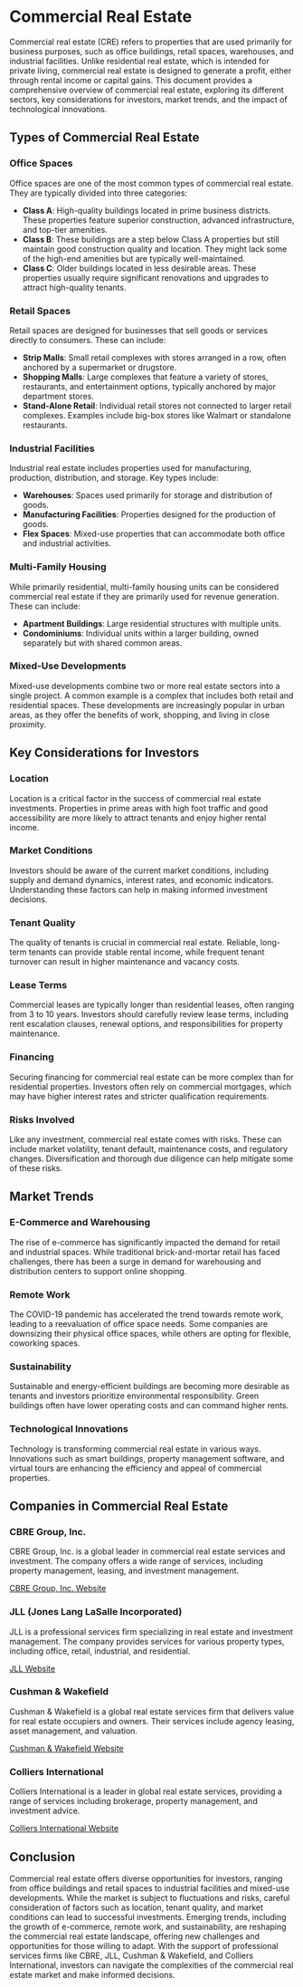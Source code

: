 # Commercial Real Estate

Commercial real estate (CRE) refers to properties that are used primarily for business purposes, such as office buildings, retail spaces, warehouses, and industrial facilities. Unlike residential real estate, which is intended for private living, commercial real estate is designed to generate a profit, either through rental income or capital gains. This document provides a comprehensive overview of commercial real estate, exploring its different sectors, key considerations for investors, market trends, and the impact of technological innovations.

## Types of Commercial Real Estate

### Office Spaces

Office spaces are one of the most common types of commercial real estate. They are typically divided into three categories:

- **Class A**: High-quality buildings located in prime business districts. These properties feature superior construction, advanced infrastructure, and top-tier amenities.
- **Class B**: These buildings are a step below Class A properties but still maintain good construction quality and location. They might lack some of the high-end amenities but are typically well-maintained.
- **Class C**: Older buildings located in less desirable areas. These properties usually require significant renovations and upgrades to attract high-quality tenants.

### Retail Spaces

Retail spaces are designed for businesses that sell goods or services directly to consumers. These can include:

- **Strip Malls**: Small retail complexes with stores arranged in a row, often anchored by a supermarket or drugstore.
- **Shopping Malls**: Large complexes that feature a variety of stores, restaurants, and entertainment options, typically anchored by major department stores.
- **Stand-Alone Retail**: Individual retail stores not connected to larger retail complexes. Examples include big-box stores like Walmart or standalone restaurants.

### Industrial Facilities

Industrial real estate includes properties used for manufacturing, production, distribution, and storage. Key types include:

- **Warehouses**: Spaces used primarily for storage and distribution of goods.
- **Manufacturing Facilities**: Properties designed for the production of goods.
- **Flex Spaces**: Mixed-use properties that can accommodate both office and industrial activities.

### Multi-Family Housing

While primarily residential, multi-family housing units can be considered commercial real estate if they are primarily used for revenue generation. These can include:

- **Apartment Buildings**: Large residential structures with multiple units.
- **Condominiums**: Individual units within a larger building, owned separately but with shared common areas.

### Mixed-Use Developments

Mixed-use developments combine two or more real estate sectors into a single project. A common example is a complex that includes both retail and residential spaces. These developments are increasingly popular in urban areas, as they offer the benefits of work, shopping, and living in close proximity.

## Key Considerations for Investors

### Location

Location is a critical factor in the success of commercial real estate investments. Properties in prime areas with high foot traffic and good accessibility are more likely to attract tenants and enjoy higher rental income.

### Market Conditions

Investors should be aware of the current market conditions, including supply and demand dynamics, interest rates, and economic indicators. Understanding these factors can help in making informed investment decisions.

### Tenant Quality

The quality of tenants is crucial in commercial real estate. Reliable, long-term tenants can provide stable rental income, while frequent tenant turnover can result in higher maintenance and vacancy costs.

### Lease Terms

Commercial leases are typically longer than residential leases, often ranging from 3 to 10 years. Investors should carefully review lease terms, including rent escalation clauses, renewal options, and responsibilities for property maintenance.

### Financing

Securing financing for commercial real estate can be more complex than for residential properties. Investors often rely on commercial mortgages, which may have higher interest rates and stricter qualification requirements.

### Risks Involved

Like any investment, commercial real estate comes with risks. These can include market volatility, tenant default, maintenance costs, and regulatory changes. Diversification and thorough due diligence can help mitigate some of these risks.

## Market Trends

### E-Commerce and Warehousing

The rise of e-commerce has significantly impacted the demand for retail and industrial spaces. While traditional brick-and-mortar retail has faced challenges, there has been a surge in demand for warehousing and distribution centers to support online shopping.

### Remote Work

The COVID-19 pandemic has accelerated the trend towards remote work, leading to a reevaluation of office space needs. Some companies are downsizing their physical office spaces, while others are opting for flexible, coworking spaces.

### Sustainability

Sustainable and energy-efficient buildings are becoming more desirable as tenants and investors prioritize environmental responsibility. Green buildings often have lower operating costs and can command higher rents.

### Technological Innovations

Technology is transforming commercial real estate in various ways. Innovations such as smart buildings, property management software, and virtual tours are enhancing the efficiency and appeal of commercial properties.

## Companies in Commercial Real Estate

### CBRE Group, Inc.

CBRE Group, Inc. is a global leader in commercial real estate services and investment. The company offers a wide range of services, including property management, leasing, and investment management.

[CBRE Group, Inc. Website](https://www.cbre.com/)

### JLL (Jones Lang LaSalle Incorporated)

JLL is a professional services firm specializing in real estate and investment management. The company provides services for various property types, including office, retail, industrial, and residential.

[JLL Website](https://www.us.jll.com/)

### Cushman & Wakefield

Cushman & Wakefield is a global real estate services firm that delivers value for real estate occupiers and owners. Their services include agency leasing, asset management, and valuation.

[Cushman & Wakefield Website](https://www.cushmanwakefield.com/)

### Colliers International

Colliers International is a leader in global real estate services, providing a range of services including brokerage, property management, and investment advice.

[Colliers International Website](https://www.colliers.com/)

## Conclusion

Commercial real estate offers diverse opportunities for investors, ranging from office buildings and retail spaces to industrial facilities and mixed-use developments. While the market is subject to fluctuations and risks, careful consideration of factors such as location, tenant quality, and market conditions can lead to successful investments. Emerging trends, including the growth of e-commerce, remote work, and sustainability, are reshaping the commercial real estate landscape, offering new challenges and opportunities for those willing to adapt. With the support of professional services firms like CBRE, JLL, Cushman & Wakefield, and Colliers International, investors can navigate the complexities of the commercial real estate market and make informed decisions.